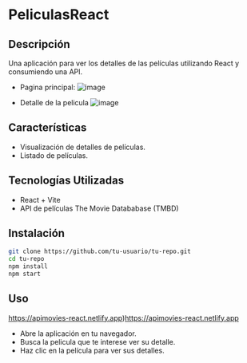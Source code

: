 # PeliculasReact

## Descripción
Una aplicación para ver los detalles de las películas utilizando React y consumiendo una API.


- Pagina principal:
![image](https://github.com/ChristopherPeralta/PeliculasApi_React/assets/114698519/f27f1b21-24a3-48e2-9e3d-da2d616624f4)


- Detalle de la pelicula
![image](https://github.com/ChristopherPeralta/PeliculasApi_React/assets/114698519/ea9c9cb4-c37a-4511-999f-9af69e352f11)


## Características

- Visualización de detalles de películas.
- Listado de películas.

## Tecnologías Utilizadas
- React + Vite
- API de películas The Movie Datababase (TMBD)

## Instalación
```bash
git clone https://github.com/tu-usuario/tu-repo.git
cd tu-repo
npm install
npm start
```

## Uso
https://apimovies-react.netlify.app)https://apimovies-react.netlify.app
- Abre la aplicación en tu navegador.
- Busca la pelicula que te interese ver su detalle.
- Haz clic en la película para ver sus detalles.
